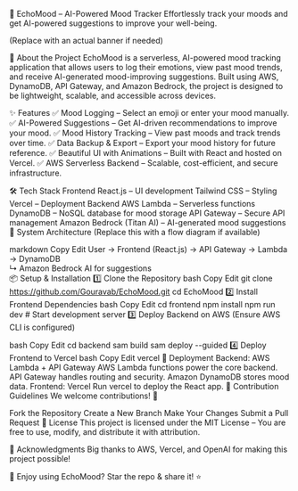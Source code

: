 🌈 EchoMood – AI-Powered Mood Tracker
Effortlessly track your moods and get AI-powered suggestions to improve your well-being.

(Replace with an actual banner if needed)

🚀 About the Project
EchoMood is a serverless, AI-powered mood tracking application that allows users to log their emotions, view past mood trends, and receive AI-generated mood-improving suggestions. Built using AWS, DynamoDB, API Gateway, and Amazon Bedrock, the project is designed to be lightweight, scalable, and accessible across devices.

✨ Features
✅ Mood Logging – Select an emoji or enter your mood manually.
✅ AI-Powered Suggestions – Get AI-driven recommendations to improve your mood.
✅ Mood History Tracking – View past moods and track trends over time.
✅ Data Backup & Export – Export your mood history for future reference.
✅ Beautiful UI with Animations – Built with React and hosted on Vercel.
✅ AWS Serverless Backend – Scalable, cost-efficient, and secure infrastructure.

🛠️ Tech Stack
Frontend
React.js – UI development
Tailwind CSS – Styling
Vercel – Deployment
Backend
AWS Lambda – Serverless functions
DynamoDB – NoSQL database for mood storage
API Gateway – Secure API management
Amazon Bedrock (Titan AI) – AI-generated mood suggestions
🎯 System Architecture
(Replace this with a flow diagram if available)

markdown
Copy
Edit
User → Frontend (React.js) → API Gateway → Lambda → DynamoDB  
                  ↳ Amazon Bedrock AI for suggestions  
📦 Setup & Installation
1️⃣ Clone the Repository
bash
Copy
Edit
git clone https://github.com/Gouravab/EchoMood.git
cd EchoMood
2️⃣ Install Frontend Dependencies
bash
Copy
Edit
cd frontend
npm install
npm run dev  # Start development server
3️⃣ Deploy Backend on AWS
(Ensure AWS CLI is configured)

bash
Copy
Edit
cd backend
sam build
sam deploy --guided
4️⃣ Deploy Frontend to Vercel
bash
Copy
Edit
vercel
🚀 Deployment
Backend: AWS Lambda + API Gateway
AWS Lambda functions power the core backend.
API Gateway handles routing and security.
Amazon DynamoDB stores mood data.
Frontend: Vercel
Run vercel to deploy the React app.
🤝 Contribution Guidelines
We welcome contributions! 🚀

Fork the Repository
Create a New Branch
Make Your Changes
Submit a Pull Request
📜 License
This project is licensed under the MIT License – You are free to use, modify, and distribute it with attribution.

🎉 Acknowledgments
Big thanks to AWS, Vercel, and OpenAI for making this project possible!

🚀 Enjoy using EchoMood? Star the repo & share it! ⭐

